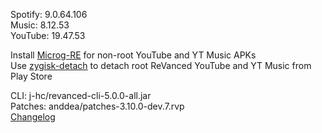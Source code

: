 Spotify: 9.0.64.106  
Music: 8.12.53  
YouTube: 19.47.53  

Install [Microg-RE](https://github.com/WSTxda/MicroG-RE/releases/latest) for non-root YouTube and YT Music APKs  
Use [zygisk-detach](https://github.com/j-hc/zygisk-detach) to detach root ReVanced YouTube and YT Music from Play Store
  
CLI: j-hc/revanced-cli-5.0.0-all.jar  
Patches: anddea/patches-3.10.0-dev.7.rvp  
[Changelog](https://github.com/anddea/revanced-patches/releases/tag/v3.10.0-dev.7)  
